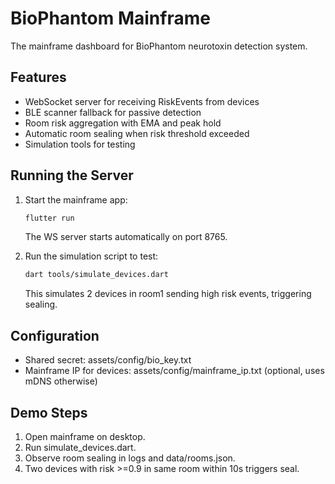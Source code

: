 # BioPhantom Mainframe

The mainframe dashboard for BioPhantom neurotoxin detection system.

## Features

- WebSocket server for receiving RiskEvents from devices
- BLE scanner fallback for passive detection
- Room risk aggregation with EMA and peak hold
- Automatic room sealing when risk threshold exceeded
- Simulation tools for testing

## Running the Server

1. Start the mainframe app:
   ```bash
   flutter run
   ```
   The WS server starts automatically on port 8765.

2. Run the simulation script to test:
   ```bash
   dart tools/simulate_devices.dart
   ```
   This simulates 2 devices in room1 sending high risk events, triggering sealing.

## Configuration

- Shared secret: assets/config/bio_key.txt
- Mainframe IP for devices: assets/config/mainframe_ip.txt (optional, uses mDNS otherwise)

## Demo Steps

1. Open mainframe on desktop.
2. Run simulate_devices.dart.
3. Observe room sealing in logs and data/rooms.json.
4. Two devices with risk >=0.9 in same room within 10s triggers seal.
